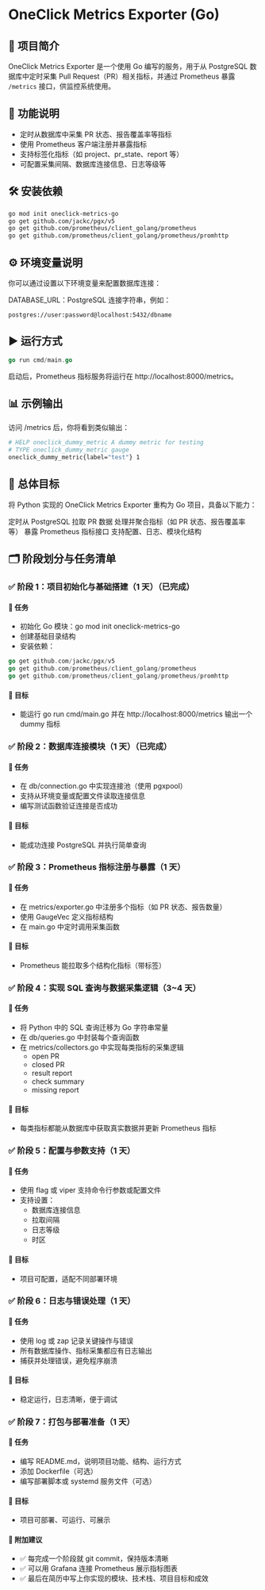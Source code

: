 # OneClick Metrics Exporter (Go)

## 📌 项目简介

OneClick Metrics Exporter 是一个使用 Go 编写的服务，用于从 PostgreSQL 数据库中定时采集 Pull Request（PR）相关指标，并通过 Prometheus 暴露 `/metrics` 接口，供监控系统使用。

## 🚀 功能说明

- 定时从数据库中采集 PR 状态、报告覆盖率等指标
- 使用 Prometheus 客户端注册并暴露指标
- 支持标签化指标（如 project、pr_state、report 等）
- 可配置采集间隔、数据库连接信息、日志等级等

## 🛠️ 安装依赖

```bash
go mod init oneclick-metrics-go
go get github.com/jackc/pgx/v5
go get github.com/prometheus/client_golang/prometheus
go get github.com/prometheus/client_golang/prometheus/promhttp
```

## ⚙️ 环境变量说明
你可以通过设置以下环境变量来配置数据库连接：

DATABASE_URL：PostgreSQL 连接字符串，例如：
```url
postgres://user:password@localhost:5432/dbname
```

## ▶️ 运行方式
```go
go run cmd/main.go
```

启动后，Prometheus 指标服务将运行在 http://localhost:8000/metrics。

## 📊 示例输出
访问 /metrics 后，你将看到类似输出：
```bash
# HELP oneclick_dummy_metric A dummy metric for testing
# TYPE oneclick_dummy_metric gauge
oneclick_dummy_metric{label="test"} 1
```

## 🧭 总体目标
将 Python 实现的 OneClick Metrics Exporter 重构为 Go 项目，具备以下能力：

定时从 PostgreSQL 拉取 PR 数据
处理并聚合指标（如 PR 状态、报告覆盖率等）
暴露 Prometheus 指标接口
支持配置、日志、模块化结构

## 🗂️ 阶段划分与任务清单
### ✅ 阶段 1：项目初始化与基础搭建（1 天）（已完成）
#### 📌 任务
- 初始化 Go 模块：go mod init oneclick-metrics-go
- 创建基础目录结构
- 安装依赖：
```go
go get github.com/jackc/pgx/v5
go get github.com/prometheus/client_golang/prometheus
go get github.com/prometheus/client_golang/prometheus/promhttp
```

#### 🎯 目标
- 能运行 go run cmd/main.go 并在 http://localhost:8000/metrics 输出一个 dummy 指标

### ✅ 阶段 2：数据库连接模块（1 天）（已完成）
#### 📌 任务
- 在 db/connection.go 中实现连接池（使用 pgxpool）
- 支持从环境变量或配置文件读取连接信息
- 编写测试函数验证连接是否成功
#### 🎯 目标
- 能成功连接 PostgreSQL 并执行简单查询

### ✅ 阶段 3：Prometheus 指标注册与暴露（1 天）
#### 📌 任务
- 在 metrics/exporter.go 中注册多个指标（如 PR 状态、报告数量）
- 使用 GaugeVec 定义指标结构
- 在 main.go 中定时调用采集函数
#### 🎯 目标
- Prometheus 能拉取多个结构化指标（带标签）

### ✅ 阶段 4：实现 SQL 查询与数据采集逻辑（3~4 天）
#### 📌 任务
- 将 Python 中的 SQL 查询迁移为 Go 字符串常量
- 在 db/queries.go 中封装每个查询函数
- 在 metrics/collectors.go 中实现每类指标的采集逻辑
  - open PR
  - closed PR
  - result report
  - check summary
  - missing report
#### 🎯 目标
- 每类指标都能从数据库中获取真实数据并更新 Prometheus 指标

### ✅ 阶段 5：配置与参数支持（1 天）
#### 📌 任务
- 使用 flag 或 viper 支持命令行参数或配置文件
- 支持设置：
  - 数据库连接信息
  - 拉取间隔
  - 日志等级
  - 时区
#### 🎯 目标
- 项目可配置，适配不同部署环境

### ✅ 阶段 6：日志与错误处理（1 天）
#### 📌 任务
- 使用 log 或 zap 记录关键操作与错误
- 所有数据库操作、指标采集都应有日志输出
- 捕获并处理错误，避免程序崩溃
#### 🎯 目标
- 稳定运行，日志清晰，便于调试

### ✅ 阶段 7：打包与部署准备（1 天）
#### 📌 任务
- 编写 README.md，说明项目功能、结构、运行方式
- 添加 Dockerfile（可选）
- 编写部署脚本或 systemd 服务文件（可选）
#### 🎯 目标
- 项目可部署、可运行、可展示
#### 🧠 附加建议
- ✅ 每完成一个阶段就 git commit，保持版本清晰
- ✅ 可以用 Grafana 连接 Prometheus 展示指标图表
- ✅ 最后在简历中写上你实现的模块、技术栈、项目目标和成效
